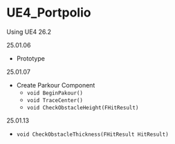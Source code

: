 # UE4_Portpolio
 Using UE4 26.2

25.01.06
- Prototype

25.01.07
- Create Parkour Component
	- `void BeginPakour()`
	- `void TraceCenter()`
	- `void CheckObstacleHeight(FHitResult)`

25.01.13
- `void CheckObstacleThickness(FHitResult HitResult)`